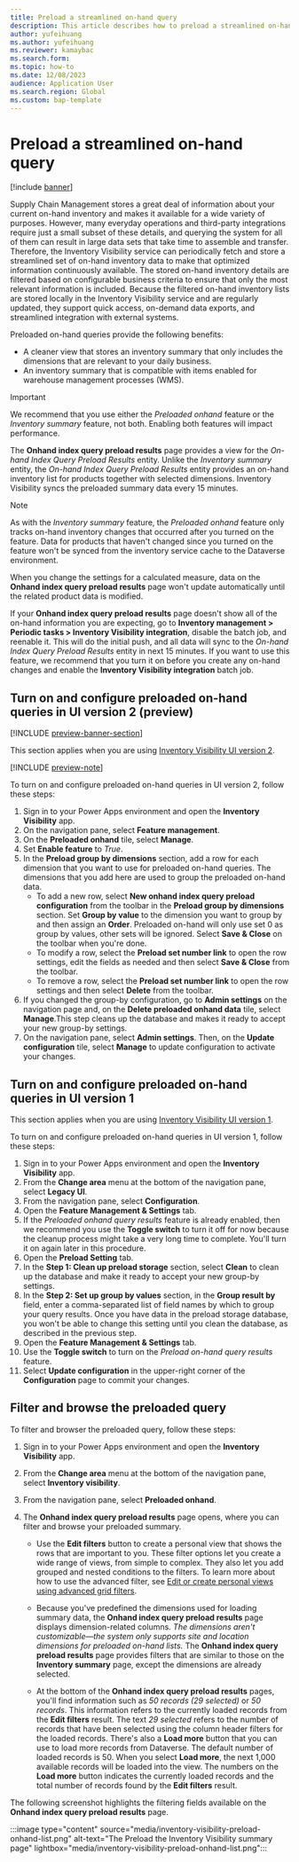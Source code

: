 ```yaml
---
title: Preload a streamlined on-hand query
description: This article describes how to preload a streamlined on-hand query, which lets you see preloaded on-hand query result according to their group-by configuration.
author: yufeihuang
ms.author: yufeihuang
ms.reviewer: kamaybac
ms.search.form:
ms.topic: how-to
ms.date: 12/08/2023
audience: Application User
ms.search.region: Global
ms.custom: bap-template
---
```


# Preload a streamlined on-hand query

[!include [banner](../includes/banner.md)]

Supply Chain Management stores a great deal of information about your current on-hand inventory and makes it available for a wide variety of purposes. However, many everyday operations and third-party integrations require just a small subset of these details, and querying the system for all of them can result in large data sets that take time to assemble and transfer. Therefore, the Inventory Visibility service can periodically fetch and store a streamlined set of on-hand inventory data to make that optimized information continuously available. The stored on-hand inventory details are filtered based on configurable business criteria to ensure that only the most relevant information is included. Because the filtered on-hand inventory lists are stored locally in the Inventory Visibility service and are regularly updated, they support quick access, on-demand data exports, and streamlined integration with external systems.

Preloaded on-hand queries provide the following benefits:

- A cleaner view that stores an inventory summary that only includes the dimensions that are relevant to your daily business.
- An inventory summary that is compatible with items enabled for warehouse management processes (WMS).

> [!IMPORTANT]
> We recommend that you use either the *Preloaded onhand* feature or the *Inventory summary* feature, not both. Enabling both features will impact performance.

The **Onhand index query preload results** page provides a view for the *On-hand Index Query Preload Results* entity. Unlike the *Inventory summary* entity, the *On-hand Index Query Preload Results* entity provides an on-hand inventory list for products together with selected dimensions. Inventory Visibility syncs the preloaded summary data every 15 minutes.

> [!NOTE]
> As with the *Inventory summary* feature, the *Preloaded onhand* feature only tracks on-hand inventory changes that occurred after you turned on the feature. Data for products that haven't changed since you turned on the feature won't be synced from the inventory service cache to the Dataverse environment.
>
> When you change the settings for a calculated measure, data on the **Onhand index query preload results** page won't update automatically until the related product data is modified.
>
> If your **Onhand index query preload results** page doesn't show all of the on-hand information you are expecting, go to **Inventory management > Periodic tasks > Inventory Visibility integration**, disable the batch job, and reenable it. This will do the initial push, and all data will sync to the *On-hand Index Query Preload Results* entity in next 15 minutes. If you want to use this feature, we recommend that you turn it on before you create any on-hand changes and enable the **Inventory Visibility integration** batch job.

<!--KFM: It ins't clear what the "set number", "group by", or "order" settings mean or do. We should add a section that explains this. -->

## <a name="query-preload-configuration"></a>Turn on and configure preloaded on-hand queries in UI version 2 (preview)

[!INCLUDE [preview-banner-section](../includes/preview-banner-section.md)]

<!--KFM: preview until further notice -->

This section applies when you are using [Inventory Visibility UI version 2](inventory-visibility-ui-version-2.md).

[!INCLUDE [preview-note](../includes/preview-note.md)]

To turn on and configure preloaded on-hand queries in UI version 2, follow these steps:

1. Sign in to your Power Apps environment and open the **Inventory Visibility** app.
1. On the navigation pane, select **Feature management**.
1. On the **Preloaded onhand** tile, select **Manage**.
1. Set **Enable feature** to *True*.
1. In the **Preload group by dimensions** section, add a row for each dimension that you want to use for preloaded on-hand queries. The dimensions that you add here are used to group the preloaded on-hand data.
    - To add a new row, select **New onhand index query preload configuration** from the toolbar in the **Preload group by dimensions** section. Set **Group by value** to the dimension you want to group by and then assign an **Order**. Preloaded on-hand will only use set 0 as group by values, other sets will be ignored. <!--KFM: Where do these set numbers come from? -->Select **Save & Close** on the toolbar when you're done.
    - To modify a row, select the **Preload set number link** to open the row settings, edit the fields as needed and then select **Save & Close** from the toolbar.
    - To remove a row, select the **Preload set number link** to open the row settings and then select **Delete** from the toolbar.
1. If you changed the group-by configuration, go to **Admin settings** on the navigation page and, on the **Delete preloaded onhand data** tile, select **Manage**.This step cleans up the database and makes it ready to accept your new group-by settings.
1. On the navigation pane, select **Admin settings**. Then, on the **Update configuration** tile, select **Manage** to update configuration to activate your changes.

## Turn on and configure preloaded on-hand queries in UI version 1

This section applies when you are using [Inventory Visibility UI version 1](inventory-visibility-ui-version-2.md).

To turn on and configure preloaded on-hand queries in UI version 1, follow these steps:

1. Sign in to your Power Apps environment and open the **Inventory Visibility** app.
1. From the **Change area** menu at the bottom of the navigation pane, select **Legacy UI**.
1. From the navigation pane, select **Configuration**.
1. Open the **Feature Management & Settings** tab.
1. If the *Preloaded onhand query results* feature is already enabled, then we recommend you use the **Toggle switch** to turn it off for now because the cleanup process might take a very long time to complete. You'll turn it on again later in this procedure.
1. Open the **Preload Setting** tab.
1. In the **Step 1: Clean up preload storage** section, select **Clean** to clean up the database and make it ready to accept your new group-by settings.
1. In the **Step 2: Set up group by values** section, in the **Group result by** field, enter a comma-separated list of field names by which to group your query results. Once you have data in the preload storage database, you won't be able to change this setting until you clean the database, as described in the previous step.
1. Open the **Feature Management & Settings** tab.
1. Use the **Toggle switch** to turn on the *Preload on-hand query results* feature.
1. Select **Update configuration** in the upper-right corner of the **Configuration** page to commit your changes.

## <a name="additional-tip-for-viewing-data"></a>Filter and browse the preloaded query

To filter and browser the preloaded query, follow these steps:

1. Sign in to your Power Apps environment and open the **Inventory Visibility** app.
1. From the **Change area** menu at the bottom of the navigation pane, select **Inventory visibility**. <!--KFM: Seems like you can only see this page from the new UI. Is that right? -->
1. From the navigation pane, select **Preloaded onhand**.
1. The **Onhand index query preload results** page opens, where you can filter and browse your preloaded summary.

    - Use the **Edit filters** button to create a personal view that shows the rows that are important to you. These filter options let you create a wide range of views, from simple to complex. They also let you add grouped and nested conditions to the filters. To learn more about how to use the advanced filter, see [Edit or create personal views using advanced grid filters](/powerapps/user/grid-filters-advanced).

    - Because you've predefined the dimensions used for loading summary data, the **Onhand index query preload results** page displays dimension-related columns. *The dimensions aren't customizable&mdash;the system only supports site and location dimensions for preloaded on-hand lists.* The **Onhand index query preload results** page provides filters that are similar to those on the **Inventory summary** page, except the dimensions are already selected. 

    - At the bottom of the **Onhand index query preload results** pages, you'll find information such as *50 records (29 selected)* or *50 records*. This information refers to the currently loaded records from the **Edit filters** result. The text *29 selected* refers to the number of records that have been selected using the column header filters for the loaded records. There's also a **Load more** button that you can use to load more records from Dataverse. The default number of loaded records is 50. When you select **Load more**, the next 1,000 available records will be loaded into the view. The numbers on the **Load more** button indicates the currently loaded records and the total number of records found by the **Edit filters** result.

The following screenshot highlights the filtering fields available on the **Onhand index query preload results** page.

:::image type="content" source="media/inventory-visibility-preload-onhand-list.png" alt-text="The Preload the Inventory Visibility summary page" lightbox="media/inventory-visibility-preload-onhand-list.png":::
